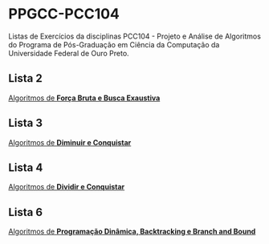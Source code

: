# PPGCC-PCC104

Listas de Exercícios da disciplinas PCC104 - Projeto e Análise de Algoritmos do Programa de Pós-Graduação em Ciência da Computação da Universidade Federal de Ouro Preto.

## Lista 2

[Algoritmos de **Força Bruta e Busca Exaustiva**](https://github.com/marcuslamounier/PPGCC-PCC104/tree/main/lista2)

## Lista 3

[Algoritmos de **Diminuir e Conquistar**](https://github.com/marcuslamounier/PPGCC-PCC104/tree/main/lista3)

## Lista 4

[Algoritmos de **Dividir e Conquistar**](https://github.com/marcuslamounier/PPGCC-PCC104/tree/main/lista4)

## Lista 6

[Algoritmos de **Programação Dinâmica, Backtracking e Branch and Bound**](https://github.com/marcuslamounier/PPGCC-PCC104/tree/main/lista6)